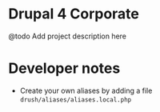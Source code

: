 # Drupal 4 Corporate

@todo Add project description here

# Developer notes

- Create your own aliases by adding a file `drush/aliases/aliases.local.php`
